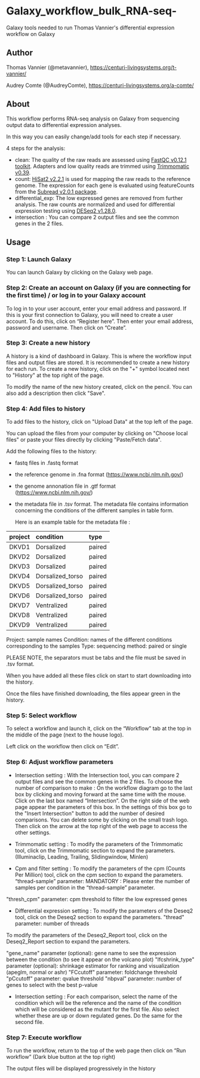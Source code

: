 # Galaxy_workflow_bulk_RNA-seq-
Galaxy tools needed to run Thomas Vannier's differential expression workflow on Galaxy

## Author

Thomas Vannier (@metavannier), https://centuri-livingsystems.org/t-vannier/

Audrey Comte (@AudreyComte), https://centuri-livingsystems.org/a-comte/

## About

This workflow performs RNA-seq analysis on Galaxy from sequencing output data to differential expression analyses.

In this way you can easily change/add tools for each step if necessary. 

4 steps for the analysis:
- clean: The quality of the raw reads are assessed using [FastQC v0.12.1 toolkit](https://www.bioinformatics.babraham.ac.uk/projects/fastqc/). Adapters and low quality reads are trimmed using [Trimmomatic v0.39](https://academic.oup.com/bioinformatics/article/30/15/2114/2390096).
- count: [HiSat2 v2.2.1](https://www.nature.com/articles/nmeth.3317) is used for mapping the raw reads to the reference genome. The expression for each gene is evaluated using featureCounts from the [Subread v2.0.1 package](https://pubmed.ncbi.nlm.nih.gov/30783653/).
- differential_exp: The low expressed genes are removed from further analysis. The raw counts are normalized and used for differential expression testing using [DESeq2 v1.28.0](https://genomebiology.biomedcentral.com/articles/10.1186/s13059-014-0550-8).
- intersection : You can compare 2 output files and see the common genes in the 2 files.

## Usage

### Step 1: Launch Galaxy 

You can launch Galaxy by clicking on the Galaxy web page.

### Step 2: Create an account on Galaxy (if you are connecting for the first time) / or log in to your Galaxy account

To log in to your user account, enter your email address and password.
If this is your first connection to Galaxy, you will need to create a user account. To do this, click on “Register here”.
Then enter your email address, password and username. Then click on “Create”.

### Step 3: Create a new history

A history is a kind of dashboard in Galaxy. This is where the workflow input files and output files are stored. It is recommended to create a new history for each run.
To create a new history, click on the "+" symbol located next to "History" at the top right of the page.

To modify the name of the new history created, click on the pencil. You can also add a description then click "Save".


### Step 4: Add files to history

To add files to the history, click on "Upload Data" at the top left of the page.

You can upload the files from your computer by clicking on "Choose local files" or paste your files directly by clicking "Paste/Fetch data".

Add the following files to the history:
- fastq files in .fastq format
- the reference genome in .fna format (https://www.ncbi.nlm.nih.gov/)
- the genome annonation file in .gtf format (https://www.ncbi.nlm.nih.gov/)
- the metadata file in .tsv format. The metadata file contains information concerning the conditions of the different samples in table form.

  Here is an example table for the metadata file :

| project         | condition         | type            |
|:---------------:|:------------------|:----------------|
| DKVD1           |  Dorsalized       |   paired        |
| DKVD2           |  Dorsalized       |   paired        |
| DKVD3           |  Dorsalized       |   paired        |
| DKVD4           |  Dorsalized_torso |   paired        |
| DKVD5           |  Dorsalized_torso |   paired        |
| DKVD6           |  Dorsalized_torso |   paired        |
| DKVD7           |  Ventralized      |   paired        |
| DKVD8           |  Ventralized      |   paired        |
| DKVD9           |  Ventralized      |   paired        |

  
  Project: sample names
  Condition: names of the different conditions corresponding to the samples
  Type: sequencing method: paired or single
  
  PLEASE NOTE, the separators must be tabs and the file must be saved in .tsv format.
  
When you have added all these files click on start to start downloading into the history.

Once the files have finished downloading, the files appear green in the history.

### Step 5: Select workflow

To select a workflow and launch it, click on the “Workflow” tab at the top in the middle of the page (next to the house logo).

Left click on the workflow then click on “Edit”.


### Step 6: Adjust workflow parameters

- Intersection setting :
With the Intersection tool, you can compare 2 output files and see the common genes in the 2 files.
To choose the number of comparison to make :
On the workflow diagram go to the last box by clicking and moving forward at the same time with the mouse.
Click on the last box named “Intersection”. On the right side of the web page appear the parameters of this box.
In the settings of this box go to the "Insert Intersection" button to add the number of desired comparisons. You can delete some by clicking on the small trash logo.
Then click on the arrow at the top right of the web page to access the other settings.

- Trimmomatic setting :
To modify the parameters of the Trimmomatic tool, click on the Trimmomatic section to expand the parameters.
(Illuminaclip, Leading, Trailing, Slidingwindow, Minlen)

- Cpm and filter setting :
To modify the parameters of the cpm (Counts Per Million) tool, click on the cpm section to expand the parameters.
“thread-sample” parameter: MANDATORY : Please enter the number of samples per condition in the “thread-sample” parameter.

"thresh_cpm" parameter: cpm threshold to filter the low expressed genes


- Differential expression setting :
To modify the parameters of the Deseq2 tool, click on the Deseq2 section to expand the parameters.
"thread" parameter: number of threads

To modify the parameters of the Deseq2_Report tool, click on the Deseq2_Report section to expand the parameters.

"gene_name" parameter (optional): gene name to see the expression between the condition (to see it appear on the volcano plot)
"lfcshrink_type" parameter (optional): shrinkage estimator for ranking and visualization (apeglm, normal or ashr)
"FCcutoff" parameter: foldchange threshold
"pCcutoff" parameter: qvalue threshold
"nbpval" parameter: number of genes to select with the best p-value

- Intersection setting :
For each comparison, select the name of the condition which will be the reference and the name of the condition which will be considered as the mutant for the first file.
Also select whether these are up or down regulated genes.
Do the same for the second file.

### Step 7: Execute workflow

To run the workflow, return to the top of the web page then click on “Run workflow” (Dark blue button at the top right)

The output files will be displayed progressively in the history





